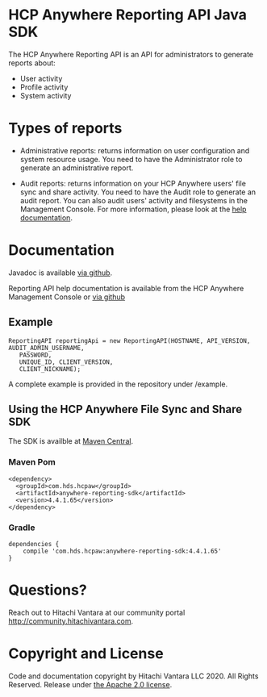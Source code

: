 # HCP Anywhere Reporting API Java SDK                                                                  
          
The HCP Anywhere Reporting API is an API for administrators to generate reports about: 
* User activity
* Profile activity
* System activity

# Types of reports
* Administrative reports: returns information on user configuration and system resource usage. You need to have the Administrator role to generate an administrative report.

* Audit reports: returns information on your HCP Anywhere users' file sync and share activity. You need to have the Audit role to generate an audit report. You can also audit users' activity and filesystems in the Management Console. For more information, please look at the [help documentation](http://hitachidatasystems.github.io/aw-reportingapi/reporting-api-doc).

# Documentation 

Javadoc is available [via github](http://hitachi-data-systems.github.io/aw-reportingapi/javadoc/).

Reporting API help documentation is available from the HCP Anywhere Management Console or [via github](http://hitachi-data-systems.github.io/aw-reportingapi/reporting-api-doc)

## Example                                                                                          
                                            
```
ReportingAPI reportingApi = new ReportingAPI(HOSTNAME, API_VERSION, AUDIT_ADMIN_USERNAME,
   PASSWORD,
   UNIQUE_ID, CLIENT_VERSION,
   CLIENT_NICKNAME);
```

A complete example is provided in the repository under /example.

## Using the HCP Anywhere File Sync and Share SDK                                                       

The SDK is availble at [Maven Central](http://search.maven.org/#search%7Cga%7C1%7Cg%3A%22com.hds.hcpaw%22%20AND%20a%3A%22anywhere-reporting-sdk%22).

### Maven Pom
```
<dependency>
  <groupId>com.hds.hcpaw</groupId>
  <artifactId>anywhere-reporting-sdk</artifactId>
  <version>4.4.1.65</version>
</dependency>
```

### Gradle
```
dependencies {
    compile 'com.hds.hcpaw:anywhere-reporting-sdk:4.4.1.65'
}
```

# Questions?

Reach out to Hitachi Vantara at our community portal http://community.hitachivantara.com.

# Copyright and License

Code and documentation copyright by Hitachi Vantara LLC 2020. All Rights Reserved.  Release under [the Apache 2.0 license](http://www.apache.org/licenses/LICENSE-2.0).
